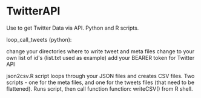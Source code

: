# TwitterAPI
Use to get Twitter Data via API. Python and R scripts.


loop_call_tweets (python):

change your directories where to write tweet and meta files
change to your own list of id's (list.txt used as example)
add your BEARER token for Twitter API

json2csv.R script loops through your JSON files and creates CSV files. Two scripts - one for the meta files, and one for the tweets files (that need to be flattened). Runs script, then call function function: writeCSV() from R shell.

